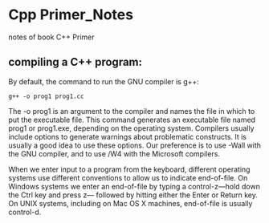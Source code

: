# Cpp Primer_Notes
notes of book C++ Primer

## compiling a C++ program:
By default, the command to run the GNU compiler is g++:

`g++ -o prog1 prog1.cc`

The -o prog1 is an argument to the compiler and names the file in which to put the executable file. This command generates an executable file named prog1 or prog1.exe, depending on the operating system. Compilers usually include options to generate warnings about problematic constructs. It is usually a good idea to use these options. Our preference is to use -Wall with the GNU compiler, and to use /W4 with the Microsoft compilers.


When we enter input to a program from the keyboard, different operating systems
use different conventions to allow us to indicate end-of-file. On Windows systems
we enter an end-of-file by typing a control-z—hold down the Ctrl key and press z—
followed by hitting either the Enter or Return key. On UNIX systems, including on
Mac OS X machines, end-of-file is usually control-d.


